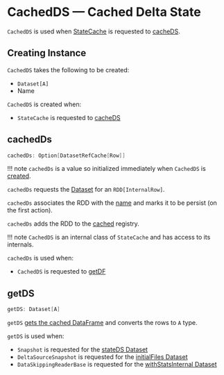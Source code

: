 # CachedDS &mdash; Cached Delta State

`CachedDS` is used when [StateCache](StateCache.md) is requested to [cacheDS](#cacheDS).

## Creating Instance

`CachedDS` takes the following to be created:

* <span id="ds"> `Dataset[A]`
* <span id="name"> Name

`CachedDS` is created when:

* `StateCache` is requested to [cacheDS](StateCache.md#cacheDS)

## <span id="cachedDs"> cachedDs

```scala
cachedDs: Option[DatasetRefCache[Row]]
```

!!! note
    `cachedDs` is a value so initialized immediately when `CachedDS` is [created](#creating-instance).

`cachedDs` requests the [Dataset](#ds) for an `RDD[InternalRow]`.

`cachedDs` associates the RDD with the [name](#name) and marks it to be persist (on the first action).

`cachedDs` adds the RDD to the [cached](#cached) registry.

!!! note
    `CachedDS` is an internal class of `StateCache` and has access to its internals.

`cachedDs` is used when:

* `CachedDS` is requested to [getDF](#getDF)

## <span id="getDS"> getDS

```scala
getDS: Dataset[A]
```

`getDS` [gets the cached DataFrame](#getDF) and converts the rows to `A` type.

`getDS` is used when:

* `Snapshot` is requested for the [stateDS Dataset](Snapshot.md#stateDS)
* `DeltaSourceSnapshot` is requested for the [initialFiles Dataset](delta/DeltaSourceSnapshot.md#initialFiles)
* `DataSkippingReaderBase` is requested for the [withStatsInternal Dataset](data-skipping/DataSkippingReaderBase.md#withStatsInternal)
